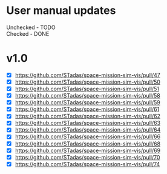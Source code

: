 # User manual updates
Unchecked - TODO<br>
Checked - DONE

# v1.0
- [x] https://github.com/STadas/space-mission-sim-vis/pull/47
- [x] https://github.com/STadas/space-mission-sim-vis/pull/50
- [x] https://github.com/STadas/space-mission-sim-vis/pull/51
- [x] https://github.com/STadas/space-mission-sim-vis/pull/58
- [x] https://github.com/STadas/space-mission-sim-vis/pull/59
- [x] https://github.com/STadas/space-mission-sim-vis/pull/61
- [x] https://github.com/STadas/space-mission-sim-vis/pull/62
- [x] https://github.com/STadas/space-mission-sim-vis/pull/63
- [x] https://github.com/STadas/space-mission-sim-vis/pull/64
- [x] https://github.com/STadas/space-mission-sim-vis/pull/66
- [x] https://github.com/STadas/space-mission-sim-vis/pull/68
- [x] https://github.com/STadas/space-mission-sim-vis/pull/69
- [x] https://github.com/STadas/space-mission-sim-vis/pull/70
- [x] https://github.com/STadas/space-mission-sim-vis/pull/74
